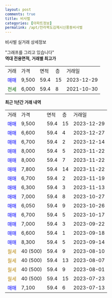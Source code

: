 ```yaml
---
layout: post
comments: true
title: 비사벌
categories: [아파트정보]
permalink: /apt/전라북도김제시신풍동비사벌
---
```


비사벌 실거래 상세정보

<script type="text/javascript">
  google.charts.load('current', {'packages':['line', 'corechart']});
  google.charts.setOnLoadCallback(drawChart);

  function drawChart() {
    var data = new google.visualization.DataTable();
    data.addColumn('date', '거래일');
    data.addColumn('number', "매매");
    data.addColumn('number', "전세");
    data.addColumn('number', "전매");

    data.addRows([[new Date(Date.parse("2023-12-29")), 9500, null, null], [new Date(Date.parse("2023-12-27")), 6600, null, null], [new Date(Date.parse("2023-12-14")), 6700, null, null], [new Date(Date.parse("2023-11-22")), 8000, null, null], [new Date(Date.parse("2023-11-22")), 8000, null, null], [new Date(Date.parse("2023-11-22")), 7800, null, null], [new Date(Date.parse("2023-11-19")), 6700, null, null], [new Date(Date.parse("2023-11-13")), 6300, null, null], [new Date(Date.parse("2023-10-27")), 7000, null, null], [new Date(Date.parse("2023-10-26")), 6050, null, null], [new Date(Date.parse("2023-10-17")), 6700, null, null], [new Date(Date.parse("2023-09-22")), 7000, null, null], [new Date(Date.parse("2023-09-18")), 6600, null, null], [new Date(Date.parse("2023-09-14")), 8300, null, null], [new Date(Date.parse("2023-08-10")), null, null, null], [new Date(Date.parse("2023-08-07")), null, null, null], [new Date(Date.parse("2023-08-01")), null, null, null], [new Date(Date.parse("2023-07-23")), null, null, null], [new Date(Date.parse("2023-07-13")), 7100, null, null]]);

    var options = {
      hAxis: {
        format: 'yyyy/MM/dd'
      },    
      lineWidth: 0,
      pointsVisible: true,    
      title: '최근 1년간 유형별 실거래가 분포',
      legend: { position: 'bottom' }
    };

    var formatter = new google.visualization.NumberFormat({pattern:'###,###'} );
    formatter.format(data, 1);
    formatter.format(data, 2);
    
    setTimeout(function() {
        var chart = new google.visualization.LineChart(document.getElementById('columnchart_material'));
        chart.draw(data, (options));
        document.getElementById('loading').style.display = 'none';
    }, 200);
  }
</script>


<div id="loading" style="z-index:20; display: block; margin-left: 0px">"그래프를 그리고 있습니다"</div>
<div id="columnchart_material" style="width: 95%; margin-left: 0px; display: block"></div>
<!-- contents start -->
<b>역대 전용면적, 거래별 최고가</b>
<table class="sortable">
    <tr>
      <td>거래</td>
      <td>가격</td>
      <td>면적</td>
      <td>층</td>
      <td>거래일</td>
    </tr>
        <tr>
          <td><a style="color: blue">매매</a></td>
          <td>9,500</td>
          <td>59.4</td>
          <td>15</td>
          <td>2023-12-29</td>
        </tr>        
        <tr>
              <td><a style="color: darkgreen">전세</a></td>
              <td>6,000</td>
              <td>59.4</td>
              <td>8</td>
              <td>2021-10-30</td>
            </tr>        
    
</table>

<b>최근 1년간 거래 내역</b>

<table class="sortable">
    <tr>
      <td>거래</td>
      <td>가격</td>
      <td>면적</td>
      <td>층</td>
      <td>거래일</td>
    </tr>
    <tr>
      <td><a style="color: blue">매매</a></td>
      <td>9,500</td>
      <td>59.4</td>
      <td>15</td>
      <td>2023-12-29</td>
    </tr>          <tr>
      <td><a style="color: blue">매매</a></td>
      <td>6,600</td>
      <td>59.4</td>
      <td>4</td>
      <td>2023-12-27</td>
    </tr>          <tr>
      <td><a style="color: blue">매매</a></td>
      <td>6,700</td>
      <td>59.4</td>
      <td>2</td>
      <td>2023-12-14</td>
    </tr>          <tr>
      <td><a style="color: blue">매매</a></td>
      <td>8,000</td>
      <td>59.4</td>
      <td>5</td>
      <td>2023-11-22</td>
    </tr>          <tr>
      <td><a style="color: blue">매매</a></td>
      <td>8,000</td>
      <td>59.4</td>
      <td>7</td>
      <td>2023-11-22</td>
    </tr>          <tr>
      <td><a style="color: blue">매매</a></td>
      <td>7,800</td>
      <td>59.4</td>
      <td>14</td>
      <td>2023-11-22</td>
    </tr>          <tr>
      <td><a style="color: blue">매매</a></td>
      <td>6,700</td>
      <td>59.4</td>
      <td>2</td>
      <td>2023-11-19</td>
    </tr>          <tr>
      <td><a style="color: blue">매매</a></td>
      <td>6,300</td>
      <td>59.4</td>
      <td>3</td>
      <td>2023-11-13</td>
    </tr>          <tr>
      <td><a style="color: blue">매매</a></td>
      <td>7,000</td>
      <td>59.4</td>
      <td>8</td>
      <td>2023-10-27</td>
    </tr>          <tr>
      <td><a style="color: blue">매매</a></td>
      <td>6,050</td>
      <td>59.4</td>
      <td>9</td>
      <td>2023-10-26</td>
    </tr>          <tr>
      <td><a style="color: blue">매매</a></td>
      <td>6,700</td>
      <td>59.4</td>
      <td>5</td>
      <td>2023-10-17</td>
    </tr>          <tr>
      <td><a style="color: blue">매매</a></td>
      <td>7,000</td>
      <td>59.4</td>
      <td>3</td>
      <td>2023-09-22</td>
    </tr>          <tr>
      <td><a style="color: blue">매매</a></td>
      <td>6,600</td>
      <td>59.4</td>
      <td>1</td>
      <td>2023-09-18</td>
    </tr>          <tr>
      <td><a style="color: blue">매매</a></td>
      <td>8,300</td>
      <td>59.4</td>
      <td>5</td>
      <td>2023-09-14</td>
    </tr>          <tr>
      <td><a style="color: darkgoldenrod">월세</a></td>
      <td>40 (500)</td>
      <td>59.4</td>
      <td>9</td>
      <td>2023-08-10</td>
    </tr>          <tr>
      <td><a style="color: darkgoldenrod">월세</a></td>
      <td>40 (500)</td>
      <td>59.4</td>
      <td>13</td>
      <td>2023-08-07</td>
    </tr>          <tr>
      <td><a style="color: darkgoldenrod">월세</a></td>
      <td>40 (500)</td>
      <td>59.4</td>
      <td>9</td>
      <td>2023-08-01</td>
    </tr>          <tr>
      <td><a style="color: darkgoldenrod">월세</a></td>
      <td>40 (500)</td>
      <td>59.4</td>
      <td>15</td>
      <td>2023-07-23</td>
    </tr>          <tr>
      <td><a style="color: blue">매매</a></td>
      <td>7,100</td>
      <td>59.4</td>
      <td>6</td>
      <td>2023-07-13</td>
    </tr>      </table>
<!-- contents end -->    

